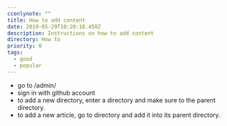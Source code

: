```yaml
---
cconlynote: ""
title: How to add content
date: 2019-05-29T10:20:18.450Z
description: Instructions on how to add content
directory: How to
priority: 0
tags:
  - good
  - popular
---
```

* go to /admin/
* sign in with github account
* to add a new directory, enter a directory and make sure to the parent directory.
* to add a new article, go to directory and add it into its parent directory.
